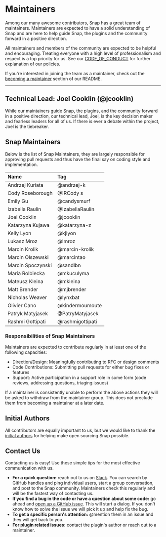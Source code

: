 # Maintainers

Among our many awesome contributors, Snap has a great team of maintainers. Maintainers are expected to have a solid understanding of Snap and are here to help guide Snap, the plugins and the community forward in a positive direction.  

All maintainers and members of the community are expected to be helpful and encouraging. Treating everyone with a high level of professionalism and respect is a top priority for us. See our [CODE_OF_CONDUCT](../CODE_OF_CONDUCT.md) for further explanation of our policies.

If you're interested in joining the team as a maintainer, check out the [becoming a maintainer](../README.md#become-a-maintainer) section of our README. 

----

## Technical Lead: Joel Cooklin (@jcooklin)
While our maintainers guide Snap, the plugins, and the community forward in a positive direction, our technical lead, Joel, is the key decision maker and fearless leaders for all of us. If there is ever a debate within the project, Joel is the tiebreaker. 

## Snap Maintainers
Below is the list of Snap Maintainers, they are largely responsible for approving pull requests and thus have the final say on coding style and implementation. 

| Name              | Tag                |
|:------------------|:-------------------|
| Andrzej Kuriata   | @andrzej-k         |  
| Cody Roseborough  | @IRCody           s |  
| Emily Gu          | @candysmurf        |  
| Izabella Raulin   | @IzabellaRaulin    |  
| Joel Cooklin      | @jcooklin          |  
| Katarzyna Kujawa  | @katarzyna-z       |  
| Kelly Lyon        | @kjlyon            |  
| Lukasz Mroz       | @lmroz             |  
| Marcin Krolik     | @marcin-krolik     |  
| Marcin Olszewski  | @marcintao         |  
| Marcin Spoczynski | @sandlbn           |  
| Maria Rolbiecka   | @mkuculyma         |  
| Mateusz Kleina    | @mkleina           |  
| Matt Brender      | @mjbrender         |  
| Nicholas Weaver   | @lynxbat           |  
| Olivier Cano      | @kindermoumoute    |  
| Patryk Matyjasek  | @PatryMatyjasek    |  
| Rashmi Gottipati  | @rashmigottipati   |  

### Responsibilities of Snap Maintainers
Maintainers are expected to contribute regularly in at least one of the following capacities:
* Direction/Design: Meaningfully contributing to RFC or design comments
* Code Contributions: Submitting pull requests for either bug fixes or features
* Support: Active participation in a support role in some form (code reviews, addressing questions, triaging issues)

If a maintainer is consistently unable to perform the above actions they will be asked to withdraw from the maintainer group. This does not preclude them from becoming a maintainer at a later date.

## Initial Authors
All contributors are equally important to us, but we would like to thank the [initial authors](AUTHORS.md#initial-authors) for helping make open sourcing Snap possible.

## Contact Us
Contacting us is easy! Use these simple tips for the most effective communication with us.
* **For a quick question:** reach out to us on [Slack](https://intelsdi-x.herokuapp.com/). You can search by GitHub handles and ping individual users, start a group conversation, and post to the Snap community. Maintainers check this regularly and will be the fastest way of contacting us.
* **If you find a bug in the code or have a question about some code:** go ahead and [open up a GitHub issue](https://github.com/intelsdi-x/snap/issues). This will start a dialog. If you don't know how to solve the issue we will pick it up and help fix the bug. 
* **To get a specific person's attention:** @mention them in an issue and they will get back to you.
* **For plugin related issues:** contact the plugin's author or reach out to a maintainer.